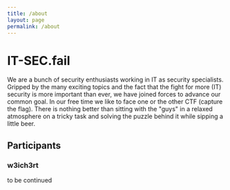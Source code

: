 ```yaml
---
title: /about
layout: page
permalink: /about
---
```


# IT-SEC.fail

We are a bunch of security enthusiasts working in IT as security specialists. Gripped by the many exciting topics and the fact that the fight for more (IT) security is more important than ever, we have joined forces to advance our common goal.
In our free time we like to face one or the other CTF (capture the flag). There is nothing better than sitting with the "guys" in a relaxed atmosphere on a tricky task and solving the puzzle behind it while sipping a little beer.

## Participants

### w3ich3rt

to be continued
